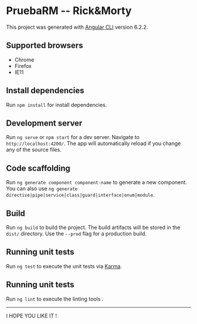 # PruebaRM -- Rick&Morty

This project was generated with [Angular CLI](https://github.com/angular/angular-cli) version 6.2.2.

## Supported browsers

- Chrome
- Firefox
- IE11

## Install dependencies

Run `npm install` for install dependencies.

## Development server

Run `ng serve` or `npm start` for a dev server. Navigate to `http://localhost:4200/`. The app will automatically reload if you change any of the source files.

## Code scaffolding

Run `ng generate component component-name` to generate a new component. You can also use `ng generate directive|pipe|service|class|guard|interface|enum|module`.

## Build

Run `ng build` to build the project. The build artifacts will be stored in the `dist/` directory. Use the `--prod` flag for a production build.

## Running unit tests

Run `ng test` to execute the unit tests via [Karma](https://karma-runner.github.io).

## Running unit tests

Run `ng lint` to execute the linting tools .

-----
I HOPE YOU LIKE IT !